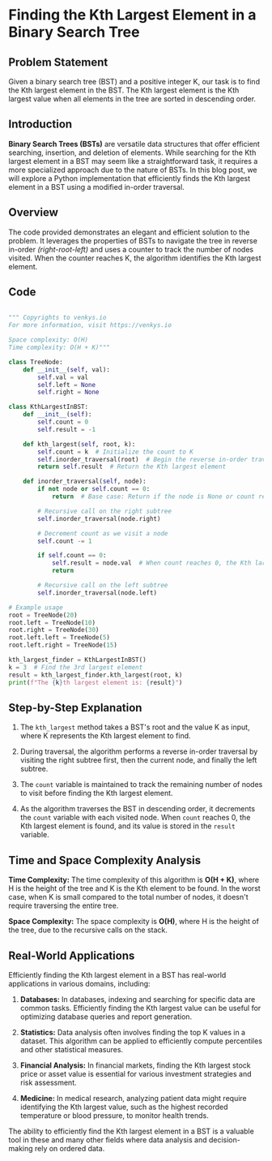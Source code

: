 # Finding the Kth Largest Element in a Binary Search Tree

## Problem Statement

Given a binary search tree (BST) and a positive integer K, our task is to find the Kth largest element in the BST. The Kth largest element is the Kth largest value when all elements in the tree are sorted in descending order.

## Introduction

**Binary Search Trees (BSTs)** are versatile data structures that offer efficient searching, insertion, and deletion of elements. While searching for the Kth largest element in a BST may seem like a straightforward task, it requires a more specialized approach due to the nature of BSTs. In this blog post, we will explore a Python implementation that efficiently finds the Kth largest element in a BST using a modified in-order traversal.

## Overview

The code provided demonstrates an elegant and efficient solution to the problem. It leverages the properties of BSTs to navigate the tree in reverse in-order *(right-root-left)* and uses a counter to track the number of nodes visited. When the counter reaches K, the algorithm identifies the Kth largest element.

## Code

```python

""" Copyrights to venkys.io
For more information, visit https://venkys.io

Space complexity: O(H)
Time complexity: O(H + K)"""

class TreeNode:
    def __init__(self, val):
        self.val = val
        self.left = None
        self.right = None

class KthLargestInBST:
    def __init__(self):
        self.count = 0
        self.result = -1

    def kth_largest(self, root, k):
        self.count = k  # Initialize the count to K
        self.inorder_traversal(root)  # Begin the reverse in-order traversal
        return self.result  # Return the Kth largest element

    def inorder_traversal(self, node):
        if not node or self.count == 0:
            return  # Base case: Return if the node is None or count reaches 0

        # Recursive call on the right subtree
        self.inorder_traversal(node.right)

        # Decrement count as we visit a node
        self.count -= 1

        if self.count == 0:
            self.result = node.val  # When count reaches 0, the Kth largest element is found
            return

        # Recursive call on the left subtree
        self.inorder_traversal(node.left)

# Example usage
root = TreeNode(20)
root.left = TreeNode(10)
root.right = TreeNode(30)
root.left.left = TreeNode(5)
root.left.right = TreeNode(15)

kth_largest_finder = KthLargestInBST()
k = 3  # Find the 3rd largest element
result = kth_largest_finder.kth_largest(root, k)
print(f"The {k}th largest element is: {result}")
```

## Step-by-Step Explanation

1. The `kth_largest` method takes a BST's root and the value K as input, where K represents the Kth largest element to find.

2. During traversal, the algorithm performs a reverse in-order traversal by visiting the right subtree first, then the current node, and finally the left subtree.

3. The `count` variable is maintained to track the remaining number of nodes to visit before finding the Kth largest element.

4. As the algorithm traverses the BST in descending order, it decrements the `count` variable with each visited node. When `count` reaches 0, the Kth largest element is found, and its value is stored in the `result` variable.

## Time and Space Complexity Analysis

**Time Complexity:** The time complexity of this algorithm is **O(H + K)**, where H is the height of the tree and K is the Kth element to be found. In the worst case, when K is small compared to the total number of nodes, it doesn't require traversing the entire tree.

**Space Complexity:** The space complexity is **O(H)**, where H is the height of the tree, due to the recursive calls on the stack.

## Real-World Applications

Efficiently finding the Kth largest element in a BST has real-world applications in various domains, including:

1. **Databases:** In databases, indexing and searching for specific data are common tasks. Efficiently finding the Kth largest value can be useful for optimizing database queries and report generation.

2. **Statistics:** Data analysis often involves finding the top K values in a dataset. This algorithm can be applied to efficiently compute percentiles and other statistical measures.

3. **Financial Analysis:** In financial markets, finding the Kth largest stock price or asset value is essential for various investment strategies and risk assessment.

4. **Medicine:** In medical research, analyzing patient data might require identifying the Kth largest value, such as the highest recorded temperature or blood pressure, to monitor health trends.

The ability to efficiently find the Kth largest element in a BST is a valuable tool in these and many other fields where data analysis and decision-making rely on ordered data.
